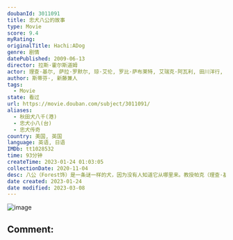 ```yaml
---
doubanId: 3011091
title: 忠犬八公的故事
type: Movie
score: 9.4
myRating: 
originalTitle: Hachi:ADog
genre: 剧情
datePublished: 2009-06-13
director: 拉斯·霍尔斯道姆
actor: 理查·基尔, 萨拉·罗默尔, 琼·艾伦, 罗比·萨布莱特, 艾瑞克·阿瓦利, 田川洋行, 杰森·亚历山大, 罗伯特·卡普荣, 凯文·德科斯泰, 高岛彩, 奇科, 莱拉, undefined, undefined, undefined, 达文尼亚·麦克法登, 贝茨·怀尔德, 亚美利哥·普雷休蒂, 盖尔·布格贾, 马丁·蒙塔纳, undefined, 福雷斯特
author: 斯蒂芬·, 新藤兼人
tags:
  - Movie
state: 看过
url: https://movie.douban.com/subject/3011091/
aliases:
  - 秋田犬八千(港)
  - 忠犬小八(台)
  - 忠犬传奇
country: 美国, 英国
language: 英语, 日语
IMDb: tt1028532
time: 93分钟
createTime: 2023-01-24 01:03:05
collectionDate: 2020-11-04
desc: 八公（Forest饰）是一条谜一样的犬，因为没有人知道它从哪里来。教授帕克（理查·基尔RichardGere饰）在小镇的火车站拣到一只走失的小狗，冥冥中似乎注定小狗和帕克教授有着某种缘分，帕克...
date created: 2023-01-24
date modified: 2023-03-08
---
```


![image](p2587099240.jpg)

Comment:
---
